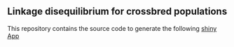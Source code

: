 ##  Linkage disequilibrium for crossbred populations

This repository contains the source code to generate the following [shiny App]( https://setegnmaths.shinyapps.io/LD_App/)

